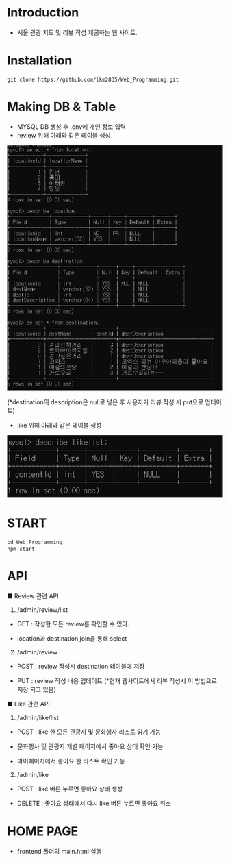 
# Introduction

- 서울 관광 지도 및 리뷰 작성 제공하는 웹 사이트.

# Installation

```
git clone https://github.com/lkm2835/Web_Programming.git

```

# Making DB & Table

- MYSQL DB 생성 후 .env에 개인 정보 입력
- review 위해 아래와 같은 테이블 생성 
<p align="center">
  <img src="table.png" alt="Nodemon Logo">
</p>
(*destination의 description은 null로 넣은 후 사용자가 리뷰 작성 시 put으로 업데이트)

- like 위해 아래와 같은 테이블 생성 
<p align="center">
  <img src="likelist.png" alt="Nodemon Logo">
</p>

# START

```
cd Web_Programming
npm start
```


# API
 
         
■ Review 관련 API

1. /admin/review/list

- GET : 작성한 모든 review를 확인할 수 있다.

- location과 destination join을 통해 select

2. /admin/review

- POST : review 작성시 destination 테이블에 저장

- PUT : review 작성 내용 업데이트 (*현재 웹사이트에서 리뷰 작성시 이 방법으로 저장 되고 있음)

■ Like 관련 API

1. /admin/like/list 

- POST : like 한 모든 관광지 및 문화행사 리스트  읽기 가능

- 문화행사 및 관광지 개별 페이지에서 좋아요 상태 확인 가능

- 마이페이지에서 좋아요 한 리스트 확인 가능 
   

2. /admin/like  

- POST : like 버튼 누르면 좋아요 상태 생성

- DELETE : 좋아요 상태에서 다시 like 버튼 누르면 좋아요 취소 



# HOME PAGE

- frontend 폴더의 main.html 실행